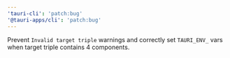 ```yaml
---
'tauri-cli': 'patch:bug'
'@tauri-apps/cli': 'patch:bug'
---
```


Prevent `Invalid target triple` warnings and correctly set `TAURI_ENV_` vars when target triple contains 4 components.
